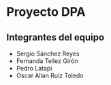 Proyecto DPA
=================

Integrantes del equipo
------------------------
* Sergio Sánchez Reyes
* Fernanda Tellez Girón
* Pedro Latapi
* Oscar Allan Ruiz Toledo